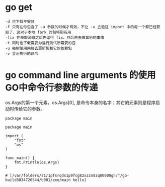 # go get
~~~ shell
-d 只下载不安装
-f 只有在你包含了 -u 参数的时候才有效，不让 -u 去验证 import 中的每一个都已经获取了，这对于本地 fork 的包特别有用
-fix 在获取源码之后先运行 fix，然后再去做其他的事情
-t 同时也下载需要为运行测试所需要的包
-u 强制使用网络去更新包和它的依赖包
-v 显示执行的命令

~~~

# go command line arguments 的使用 GO中命令行参数的传递

os.Args的第一个元素，os.Args[0], 是命令本身的名字；其它的元素则是程序启动时传给它的参数。
~~~ golang
package main

package main

import (
	"fmt"
	"os"
)

func main() {
	fmt.Println(os.Args)
}

# [/var/folders/s1/1pfsrqds1p9fcg82xzzn8zq00000gn/T/go-build3034726544/b001/exe/main hello]
~~~
